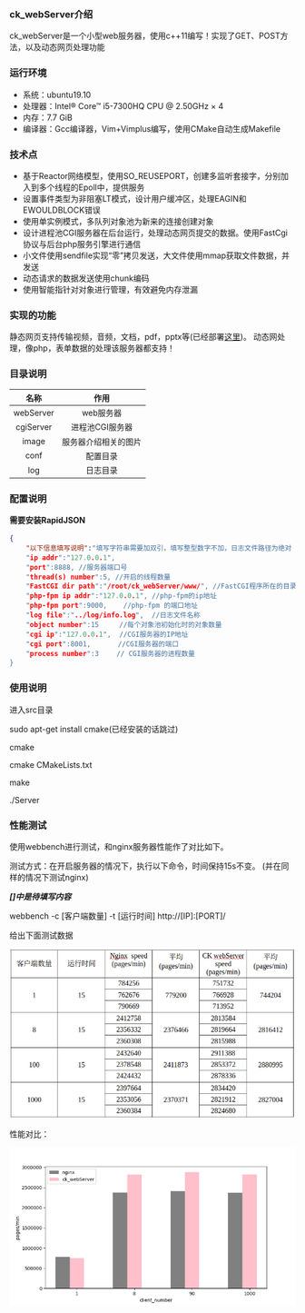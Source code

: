 ### ck_webServer介绍

ck_webServer是一个小型web服务器，使用c++11编写！实现了GET、POST方法，以及动态网页处理功能

### 运行环境

- 系统：ubuntu19.10
- 处理器：Intel® Core™ i5-7300HQ CPU @ 2.50GHz × 4
- 内存：7.7 GiB
- 编译器：Gcc编译器，Vim+Vimplus编写，使用CMake自动生成Makefile

### 技术点

- 基于Reactor网络模型，使用SO_REUSEPORT，创建多监听套接字，分别加入到多个线程的Epoll中，提供服务
- 设置事件类型为非阻塞LT模式，设计用户缓冲区，处理EAGIN和EWOULDBLOCK错误
- 使用单实例模式，多队列对象池为新来的连接创建对象
- 设计进程池CGI服务器在后台运行，处理动态网页提交的数据。使用FastCgi协议与后台php服务引擎进行通信
- 小文件使用sendfile实现“零”拷贝发送，大文件使用mmap获取文件数据，并发送
- 动态请求的数据发送使用chunk编码
- 使用智能指针对对象进行管理，有效避免内存泄漏

### 实现的功能

静态网页支持传输视频，音频，文档，pdf，pptx等(已经部署[这里](http://changke.fun:3065/))。
动态网处理，像php，表单数据的处理该服务器都支持！

### 目录说明

|名称|作用|
|:---:|:---:|
|webServer|web服务器|
|cgiServer|进程池CGI服务器|
|image|服务器介绍相关的图片|
|conf|配置目录|
|log|日志目录|

### 配置说明

**需要安装RapidJSON**

```json
{
    "以下信息填写说明":"填写字符串需要加双引，填写整型数字不加，日志文件路径为绝对
    "ip addr":"127.0.0.1",
    "port":8888, //服务器端口号
    "thread(s) number":5, //开启的线程数量
    "FastCGI dir path":"/root/ck_webServer/www/", //FastCGI程序所在的目录
    "php-fpm ip addr":"127.0.0.1", //php-fpm的ip地址
    "php-fpm port":9000,    //php-fpm 的端口地址
    "log file":"../log/info.log",  //日志文件名称
    "object number":15     //每个对象池初始化时的对象数量
    "cgi ip":"127.0.0.1",  //CGI服务器的IP地址
    "cgi port":8001, 　    //CGI服务器的端口
    "process number":3　　 // CGI服务器的进程数量
}
```

### 使用说明

进入src目录

sudo apt-get install cmake(已经安装的话跳过)

cmake

cmake CMakeLists.txt

make

./Server

### 性能测试

使用webbench进行测试，和nginx服务器性能作了对比如下。

测试方式：在开启服务器的情况下，执行以下命令，时间保持15s不变。
(并在同样的情况下测试nginx)

***[]中是待填写内容***

webbench -c [客户端数量] -t [运行时间] http://[IP]:[PORT]/

给出下面测试数据


![jj](image/ck.png)


性能对比：

![kk](image/xing_neng.png)



